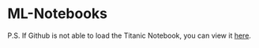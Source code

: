 # ML-Notebooks


P.S. If Github is not able to load the Titanic Notebook, you can view it [here](https://nbviewer.jupyter.org/github/withoutwaxaryan/ML-Notebooks/blob/main/Titanic%20Prediction/Titanic_survivor_prediction.ipynb).
